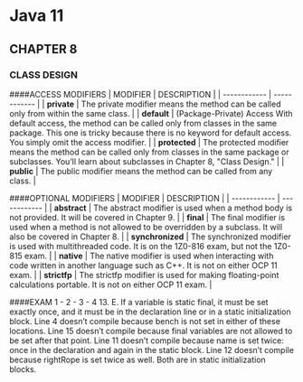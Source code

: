 # Java 11
## CHAPTER 8
### CLASS DESIGN

####ACCESS MODIFIERS
| MODIFIER     | DESCRIPTION |
| ------------ | ------------ |
| **private** | The private modifier means the method can be called only from within the same class. |
| **default** | (Package-Private) Access With default access, the method can be called only from classes in the same package. This one is tricky  because there is no keyword for default access. You simply omit the  access modifier. |
| **protected** | The protected modifier means the method can be called only from classes in the same package or subclasses. You’ll learn about  subclasses in Chapter 8, "Class Design." |
| **public** | The public modifier means the method can be called from any class. |


####OPTIONAL MODIFIERS
| MODIFIER     | DESCRIPTION |
| ------------ | ------------ |
| **abstract** | The abstract modifier is used when a method body is not provided. It will be covered in Chapter 9. |
| **final** | The final modifier is used when a method is not allowed to be overridden by a subclass. It will also be covered in Chapter 8. |
| **synchronized** | The synchronized modifier is used with multithreaded code. It is on the 1Z0-816 exam, but not the 1Z0-815 exam. |
| **native** | The native modifier is used when interacting with code written in another language such as C++. It is not on either OCP 11 exam. |
| **strictfp** | The strictfp modifier is used for making floating-point calculations portable. It is not on either OCP 11 exam. |


####EXAM
1 - 
2 -
3 - 4
13. E. If a variable is static final, it must be set exactly once, and it must
    be in the declaration line or in a static initialization block. Line 4 doesn’t
    compile because bench is not set in either of these locations. Line 15
    doesn’t compile because final variables are not allowed to be set after
    that point. Line 11 doesn’t compile because name is set twice: once in the
    declaration and again in the static block. Line 12 doesn’t compile
    because rightRope is set twice as well. Both are in static initialization
    blocks.